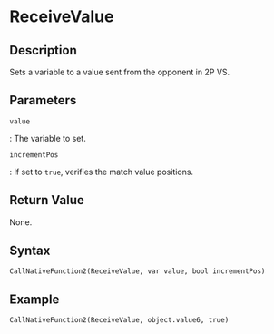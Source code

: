 # ReceiveValue

## Description
Sets a variable to a value sent from the opponent in 2P VS.

## Parameters
`value`

:   The variable to set.

`incrementPos`

:   If set to `true`, verifies the match value positions.

## Return Value
None.

## Syntax
```
CallNativeFunction2(ReceiveValue, var value, bool incrementPos)
```

## Example
```
CallNativeFunction2(ReceiveValue, object.value6, true)
```